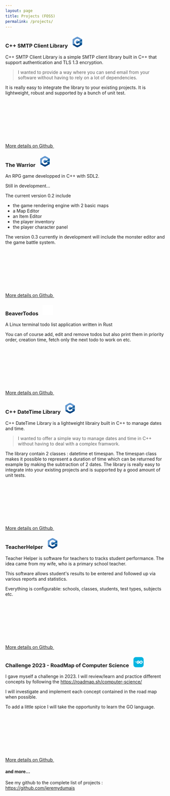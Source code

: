 ```yaml
---
layout: page
title: Projects (FOSS)
permalink: /projects/
---
```


### C++ SMTP Client Library <img src="/assets/cpplogo.png" style="margin-left:10px" title="C++" />

C++ SMTP Client Library is a simple SMTP client library built in C++ that support authentication and TLS 1.3 encryption.

<blockquote>
I wanted to provide a way where you can send email from your software without having to rely on a lot of dependencies.
</blockquote>

It is really easy to integrate the library to your existing projects. It is lightweight, robust and supported by a bunch of unit test.

<a rel="me" href="https://github.com/{{ site.github_username }}/CPP-SMTPClient-library" target="_blank" title="{{ site.github_username }}/CPP-SMTPClient-library">
    More details on Github
    <svg class="svg-icon grey"><use xlink:href="{{ '/assets/minima-social-icons.svg#github' | relative_url }}"></use></svg>
</a>

### The Warrior <img src="/assets/cpplogo.png" style="margin-left:10px" title="C++" />

An RPG game developped in C++ with SDL2.

Still in development...

The current version 0.2 include 
- the game rendering engine with 2 basic maps
- a Map Editor
- an Item Editor
- the player inventory
- the player character panel

The version 0.3 currently in development will include the monster editor and the game battle system.

<a rel="me" href="https://github.com/{{ site.github_username }}/TheWarrior" target="_blank" title="{{ site.github_username }}/TheWarrior">
    More details on Github
    <svg class="svg-icon grey"><use xlink:href="{{ '/assets/minima-social-icons.svg#github' | relative_url }}"></use></svg>
</a>

### BeaverTodos <img src="/assets/rustlogo.png" style="margin-left:10px" title="Rust" />

A Linux terminal todo list application written in Rust

You can of course add, edit and remove todos but also print them in priority order, creation time, fetch only the next todo to work on etc.

<a rel="me" href="https://github.com/{{ site.github_username }}/BeaverTodos" target="_blank" title="{{ site.github_username }}/BeaverTodos">
    More details on Github
    <svg class="svg-icon grey"><use xlink:href="{{ '/assets/minima-social-icons.svg#github' | relative_url }}"></use></svg>
</a>

### C++ DateTime Library <img src="/assets/cpplogo.png" style="margin-left:10px" title="C++" />

C++ DateTime Library is a lightweight librairy built in C++ to manage dates and time. 

<blockquote>
I wanted to offer a simple way to manage dates and time in C++ without having to deal with a complex framwork.
</blockquote>

The library contain 2 classes : datetime et timespan. The timespan class makes it possible to represent a duration of time which can be returned for example by making the subtraction of 2 dates. The library is really easy to integrate into your existing projects and is supported by a good amount of unit tests.

<a rel="me" href="https://github.com/{{ site.github_username }}/CPP-DateTime-library" target="_blank" title="{{ site.github_username }}/CPP-DateTime-library">
    More details on Github
    <svg class="svg-icon grey"><use xlink:href="{{ '/assets/minima-social-icons.svg#github' | relative_url }}"></use></svg>
</a>

### TeacherHelper <img src="/assets/cpplogo.png" style="margin-left:10px" title="C++" />

Teacher Helper is software for teachers to tracks student performance. The idea came from my wife, who is a primary school teacher.

This software allows student's results to be entered and followed up via various reports and statistics.

Everything is configurable: schools, classes, students, test types, subjects etc.

<a rel="me" href="https://github.com/{{ site.github_username }}/TeacherHelper" target="_blank" title="{{ site.github_username }}/TeacherHelper">
    More details on Github
    <svg class="svg-icon grey"><use xlink:href="{{ '/assets/minima-social-icons.svg#github' | relative_url }}"></use></svg>
</a>

### Challenge 2023 - RoadMap of Computer Science <img src="/assets/gologo.png" style="margin-left:10px" title="Go" />

I gave myself a challenge in 2023. I will review/learn and practice different 
concepts by following the https://roadmap.sh/computer-science/

I will investigate and implement each concept contained in the road map when
possible.

To add a little spice I will take the opportunity to learn the GO language.

<a rel="me" href="https://github.com/{{ site.github_username }}/Study_RoadMap_ComputerScience" target="_blank" title="{{ site.github_username }}/Study_RoadMap_ComputerScience">
    More details on Github
    <svg class="svg-icon grey"><use xlink:href="{{ '/assets/minima-social-icons.svg#github' | relative_url }}"></use></svg>
</a>

#### and more... 

See my github to the complete list of projects : 
<a href="https://github.com/jeremydumais" target="_blank">https://github.com/jeremydumais</a>
